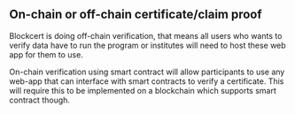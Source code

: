 
## On-chain or off-chain certificate/claim proof

Blockcert is doing off-chain verification, that means all users who wants to verify data have to run the program or institutes will need to host these web app for them to use. 

On-chain verification using smart contract will allow participants to use any web-app that can interface with smart contracts to verify a certificate. This will require this to be implemented on a blockchain which supports smart contract though.